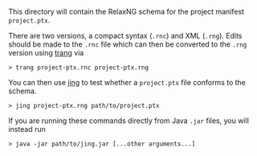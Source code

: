 This directory will contain the RelaxNG schema for the project manifest `project.ptx`.  

There are two versions, a compact syntax (`.rnc`) and XML (`.rng`).  Edits should be made to the `.rnc` file which can then be converted to the `.rng` version using [trang](https://github.com/relaxng/jing-trang) via
```
> trang project-ptx.rnc project-ptx.rng
```

You can then use [jing](https://github.com/relaxng/jing-trang) to test
whether a `project.ptx` file conforms to the schema.
```
> jing project-ptx.rng path/to/project.ptx
```

If you are running these commands directly from Java `.jar` files, you will
instead run
```
> java -jar path/to/jing.jar [...other arguments...]
```